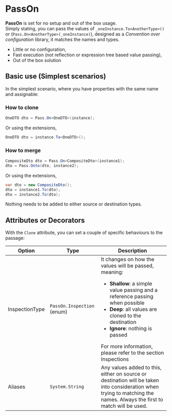 # PassOn

**PassOn** is set for no setup and out of the box usage.     
Simply stating, you can pass the values of `_oneInstance.To<AnotherType>()` or (`Pass.On<AnotherType>(_oneInstance)`), designed as a _Convention over configuration_ library, it matches the names and types. 
- Little or no configuration,
- Fast execution (not reflection or expression tree based value passing),
- Out of the box solution

##  Basic use (Simplest scenarios)
In the simplest scenario, where you have properties with the same name and assignable: 

### How to clone
```csharp
OneDTO dto = Pass.On<OneDTO>(instance);
```
Or using the extensions,
```csharp
OneDTO dto = instance.To<OneDTO>();
```

###  How to merge
```csharp
CompositeDto dto = Pass.On<CompositeDto>(instance1);
dto = Pass.Onto(dto, instance2);
```
Or using the extensions,
```csharp
var dto = new CompositeDto();
dto = instance1.To(dto);
dto = instance2.To(dto);
```
Nothing needs to be added to either source or destination types.

## Attributes or Decorators

With the `Clone` attribute, you can set a couple of specific behaviours to the passage:

| Option | Type | Description |
|---------|---------|---------|
| InspectionType | `PassOn.Inspection` (enum) | It changes on how the values will be passed, meaning: <ul><li>**Shallow**: a simple value passing and a reference passing when possible </li><li>**Deep**: all values are cloned to the destination</li><li>**Ignore**: nothing is passed</li></ul> For more information, please refer to the section Inspections
| Aliases | `System.String` | Any values added to this, either on source or destination will be taken into consideration when trying to matching the names. Always the first to match will be used.